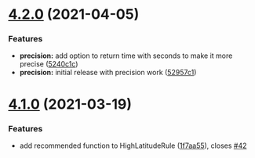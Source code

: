 # [4.2.0](https://github.com/goharanwar/adhan-js/compare/v4.1.0...v4.2.0) (2021-04-05)


### Features

* **precision:** add option to return time with seconds to make it more precise ([5240c1c](https://github.com/goharanwar/adhan-js/commit/5240c1c878309d5669bf2f7f5517b14954f9bd56))
* **precision:** initial release with precision work ([52957c1](https://github.com/goharanwar/adhan-js/commit/52957c1a7eb8f29c4e1ae6d1d9c6356908c31b7c))

# [4.1.0](https://github.com/batoulapps/adhan-js/compare/v4.0.3...v4.1.0) (2021-03-19)


### Features

* add recommended function to HighLatitudeRule ([1f7aa55](https://github.com/batoulapps/adhan-js/commit/1f7aa555b275eb2e07503c41c69092b7808c442c)), closes [#42](https://github.com/batoulapps/adhan-js/issues/42)
